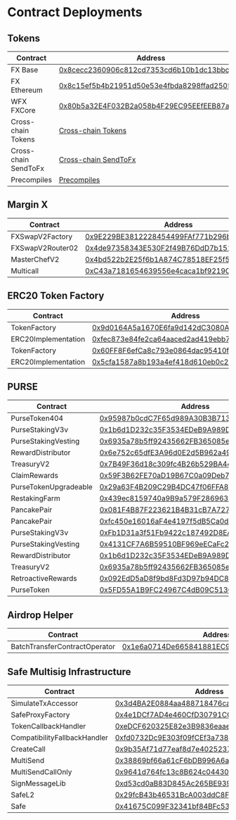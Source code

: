 # Contract Deployments

## Tokens
| Contract         | Address                                                                                                                   |
| ---------------- | ------------------------------------------------------------------------------------------------------------------------- |
| FX Base | [0x8cecc2360906c812cd7353cd6b10b1dc13bbc777](https://basescan.org/address/0x8cecc2360906c812cd7353cd6b10b1dc13bbc777) |
| FX Ethereum | [0x8c15ef5b4b21951d50e53e4fbda8298ffad25057](https://etherscan.io/address/0x8c15ef5b4b21951d50e53e4fbda8298ffad25057) |
| WFX FXCore | [0x80b5a32E4F032B2a058b4F29EC95EEfEEB87aDcd](https://pundiscan.io/evm/address/0x80b5a32E4F032B2a058b4F29EC95EEfEEB87aDcd) |
| Cross-chain Tokens | [Cross-chain Tokens](https://pundi.gitbook.io/pundi/pundiai/pundi-aifx/developers/cross-chain/fx-core) |
| Cross-chain SendToFx | [Cross-chain SendToFx](https://pundi.gitbook.io/pundi/pundiai/pundi-aifx/developers/cross-chain/send-to-fx) |
| Precompiles | [Precompiles](https://pundi.gitbook.io/pundi/pundiai/pundi-aifx/developers/precompiles/cross-chain) |

## Margin X
| Contract         | Address                                                                                                                   |
| ---------------- | ------------------------------------------------------------------------------------------------------------------------- |
| FXSwapV2Factory  | [0x9E229BE3812228454499FAf771b296bedFe8c904](https://pundiscan.io/evm/address/0x9E229BE3812228454499FAf771b296bedFe8c904) |
| FXSwapV2Router02 | [0x4de97358343E530F2f49B76DdD7b151b21e16c57](https://pundiscan.io/evm/address/0x4de97358343E530F2f49B76DdD7b151b21e16c57) |
| MasterChefV2     | [0x4bd522b2E25f6b1A874C78518EF25f5914C522dC](https://pundiscan.io/evm/address/0x4bd522b2E25f6b1A874C78518EF25f5914C522dC) |
| Multicall        | [0xC43a7181654639556e4caca1bf9219C14a106401](https://pundiscan.io/evm/address/0xC43a7181654639556e4caca1bf9219C14a106401) |

## ERC20 Token Factory
| Contract         | Address                                                                                                                   |
| ---------------- | ------------------------------------------------------------------------------------------------------------------------- |
| TokenFactory  | [0x9d0164A5a1670E6fa9d142dC3080A3196d39795d](https://pundiscan.io/evm/address/0x9d0164A5a1670E6fa9d142dC3080A3196d39795d) |
| ERC20Implementation | [0xfec873e84fe2ca64aaced2ad419ebb7d367ab3d7](https://pundiscan.io/evm/address/0xfec873e84fe2ca64aaced2ad419ebb7d367ab3d7) |
| TokenFactory     | [0x60FF8F6efCa8c793e0864dac95410fA072d2c489](https://explorer.zetachain.com/address/0x60FF8F6efCa8c793e0864dac95410fA072d2c489) |
| ERC20Implementation     | [0x5cfa1587a8b193a4ef418d610eb0c2b0fb79dcfa](https://explorer.zetachain.com/address/00x5cfa1587a8b193a4ef418d610eb0c2b0fb79dcfa) |

## PURSE
| Contract         | Address                                                                                                                   |
| ---------------- | ------------------------------------------------------------------------------------------------------------------------- |
| PurseToken404	| [0x95987b0cdC7F65d989A30B3B7132a38388c548Eb](https://etherscan.io/address/0x95987b0cdC7F65d989A30B3B7132a38388c548Eb) |
| PurseStakingV3v | [0x1b6d1D232c35F3534EDeB9A989DB62831Ff87A40](https://etherscan.io/address/0x1b6d1D232c35F3534EDeB9A989DB62831Ff87A40) |
| PurseStakingVesting | [0x6935a78b5ff92435662FB365085e5E490cC032C5](https://etherscan.io/address/0x6935a78b5ff92435662FB365085e5E490cC032C5) |
| RewardDistributor	| [0x6e752c65dfE3A96d0E2d5B962a496ae3184a1C27](https://etherscan.io/address/0x6e752c65dfE3A96d0E2d5B962a496ae3184a1C27) |
| TreasuryV2 | [0x7B49F36d18c309fc4B26b529BA4433B3116049Ce](https://etherscan.io/address/0x7B49F36d18c309fc4B26b529BA4433B3116049Ce) |
| ClaimRewards | [0x59F3B62FE70aD19B67C0a09Deb76dda4516C5387](https://etherscan.io/address/0x59F3B62FE70aD19B67C0a09Deb76dda4516C5387) |
| PurseTokenUpgradeable | [0x29a63F4B209C29B4DC47f06FFA896F32667DAD2C](https://bscscan.com/address/0x29a63F4B209C29B4DC47f06FFA896F32667DAD2C) |
| RestakingFarm | [0x439ec8159740a9B9a579F286963Ac1C050aF31C8](https://bscscan.com/address/0x439ec8159740a9B9a579F286963Ac1C050aF31C8) |
| PancakePair | [0x081F4B87F223621B4B31cB7A727BB583586eAD98](https://bscscan.com/address/0x081F4B87F223621B4B31cB7A727BB583586eAD98) |
| PancakePair | [0xfc450e16016aF4e4197f5dB5Ca0d262fF8fD735a](https://bscscan.com/address/0xfc450e16016aF4e4197f5dB5Ca0d262fF8fD735a) |
| PurseStakingV3v | [0xFb1D31a3f51Fb9422c187492D8EA14921d6ea6aE](https://bscscan.com/address/0xFb1D31a3f51Fb9422c187492D8EA14921d6ea6aE) |
| PurseStakingVesting | [0x4131CF7A6B59510BF969eECaFc2730cE3371486d](https://bscscan.com/address/0x4131CF7A6B59510BF969eECaFc2730cE3371486d) |
| RewardDistributor | [0x1b6d1D232c35F3534EDeB9A989DB62831Ff87A40](https://bscscan.com/address/0x1b6d1D232c35F3534EDeB9A989DB62831Ff87A40) |
| TreasuryV2 | [0x6935a78b5ff92435662FB365085e5E490cC032C5](https://bscscan.com/address/0x6935a78b5ff92435662FB365085e5E490cC032C5) |
| RetroactiveRewards | [0x092EdD5aD8f9bd8Fd3D97b94DC88E129D440B599](https://bscscan.com/address/0x092EdD5aD8f9bd8Fd3D97b94DC88E129D440B599) |
| PurseToken | [0x5FD55A1B9FC24967C4dB09C513C3BA0DFa7FF687](https://bscscan.com/address/0x5FD55A1B9FC24967C4dB09C513C3BA0DFa7FF687) |

## Airdrop Helper
| Contract         | Address                                                                                                                   |
| ---------------- | ------------------------------------------------------------------------------------------------------------------------- |
| BatchTransferContractOperator | [0x1e6a0714De665841881EC9a90D9b2A96A449EB21](https://pundiscan.io/evm/address/0x1e6a0714De665841881EC9a90D9b2A96A449EB21) |

## Safe Multisig Infrastructure
| Contract         | Address                                                                                                                   |
| ---------------- | ------------------------------------------------------------------------------------------------------------------------- |
| SimulateTxAccessor | [0x3d4BA2E0884aa488718476ca2FB8Efc291A46199](https://pundiscan.io/evm/address/0x3d4BA2E0884aa488718476ca2FB8Efc291A46199) |
| SafeProxyFactory | [0x4e1DCf7AD4e460CfD30791CCC4F9c8a4f820ec67](https://pundiscan.io/evm/address/0x4e1DCf7AD4e460CfD30791CCC4F9c8a4f820ec67) |
| TokenCallbackHandler | [0xeDCF620325E82e3B9836eaaeFdc4283E99Dd7562](https://pundiscan.io/evm/address/0xeDCF620325E82e3B9836eaaeFdc4283E99Dd7562) |
| CompatibilityFallbackHandler | [0xfd0732Dc9E303f09fCEf3a7388Ad10A83459Ec99](https://pundiscan.io/evm/address/0xfd0732Dc9E303f09fCEf3a7388Ad10A83459Ec99) |
| CreateCall | [0x9b35Af71d77eaf8d7e40252370304687390A1A52](https://pundiscan.io/evm/address/0x9b35Af71d77eaf8d7e40252370304687390A1A52) |
| MultiSend | [0x38869bf66a61cF6bDB996A6aE40D5853Fd43B526](https://pundiscan.io/evm/address/0x38869bf66a61cF6bDB996A6aE40D5853Fd43B526) |
| MultiSendCallOnly | [0x9641d764fc13c8B624c04430C7356C1C7C8102e2](https://pundiscan.io/evm/address/0x9641d764fc13c8B624c04430C7356C1C7C8102e2) |
| SignMessageLib | [0xd53cd0aB83D845Ac265BE939c57F53AD838012c9](https://pundiscan.io/evm/address/0xd53cd0aB83D845Ac265BE939c57F53AD838012c9) |
| SafeL2 | [0x29fcB43b46531BcA003ddC8FCB67FFE91900C762](https://pundiscan.io/evm/address/0x29fcB43b46531BcA003ddC8FCB67FFE91900C762) |
| Safe | [0x41675C099F32341bf84BFc5382aF534df5C7461a](https://pundiscan.io/evm/address/0x41675C099F32341bf84BFc5382aF534df5C7461a) |